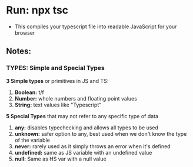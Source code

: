 # Run: npx tsc

- This compiles your typescript file into readable JavaScript for your browser

## Notes:

### TYPES: Simple and Special Types

**3 Simple types** or primitives in JS and TS:

1. **Boolean:** t/f
2. **Number:** whole numbers and floating point values
3. **String:** text values like "Typescript"

**5 Special Types** that may not refer to any specific type of data

1. **any:** disables typechecking and allows all types to be used
2. **unknown:** safer option to any, best used when we don't know the type of the variable
3. **never:** rarely used as it simply throws an error when it's defined
4. **undefined:** same as JS variable with an undefined value
5. **null:** Same as HS var with a null value
